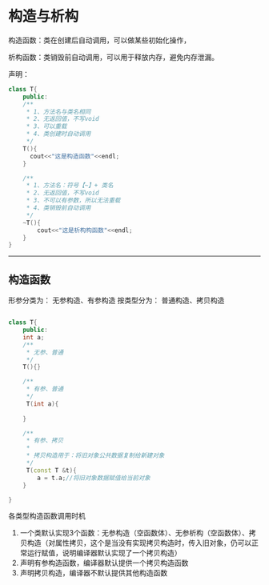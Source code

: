 # 构造与析构

构造函数：类在创建后自动调用，可以做某些初始化操作，

析构函数：类销毁前自动调用，可以用于释放内存，避免内存泄漏。

声明：

```cpp
class T{
    public:
    /**
     * 1、方法名与类名相同
     * 2、无返回值，不写void
     * 3、可以重载
     * 4、类创建时自动调用
     */
    T(){
      cout<<"这是构造函数"<<endl;
    }

    /**
     * 1、方法名：符号【~】+ 类名
     * 2、无返回值，不写void
     * 3、不可以有参数，所以无法重载
     * 4、类销毁前自动调用
     */
    ~T(){
        cout<<"这是析构构函数"<<endl;
    }
}
```

---

## 构造函数

形参分类为： 无参构造、有参构造
按类型分为： 普通构造、拷贝构造

```cpp

class T{
    public:
    int a;
    /**
     * 无参、普通
     */
    T(){}

    /**
     * 有参、普通
     */
     T(int a){
     
    }

    /**
     * 有参、拷贝
     * 
     * 拷贝构造用于：将旧对象公共数据复制给新建对象
     */
     T(const T &t){
        a = t.a;//将旧对象数据赋值给当前对象
    }

}
```

各类型构造函数调用时机

1. 一个类默认实现3个函数：无参构造（空函数体）、无参析构（空函数体）、拷贝构造（对属性拷贝，这个是当没有实现拷贝构造时，传入旧对象，仍可以正常运行赋值，说明编译器默认实现了一个拷贝构造）
2. 声明有参构造函数，编译器默认提供一个拷贝构造函数
3. 声明拷贝构造，编译器不默认提供其他构造函数
